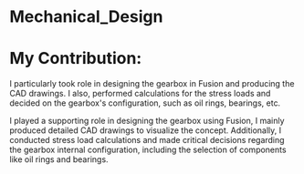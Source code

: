 # Mechanical_Design

# My Contribution:

I particularly took role in designing the gearbox in Fusion and producing the CAD drawings. I also, performed calculations for the stress loads and decided on the gearbox's configuration, such as oil rings, bearings, etc.

I played a supporting role in designing the gearbox using Fusion, I mainly produced detailed CAD drawings to visualize the concept. Additionally, I conducted stress load calculations and made critical decisions regarding the gearbox internal configuration, including the selection of components like oil rings and bearings.
